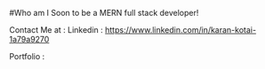 #Who am I
Soon to be a MERN full stack developer!

Contact Me at :
Linkedin : https://www.linkedin.com/in/karan-kotai-1a79a9270

Portfolio : 
